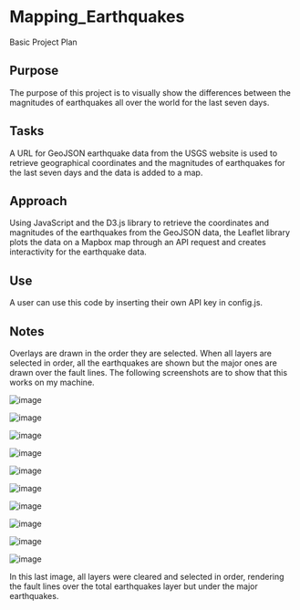 # Mapping_Earthquakes

Basic Project Plan
## Purpose

The purpose of this project is to visually show the differences between the magnitudes of earthquakes all over the world for the last seven days.

## Tasks

A URL for GeoJSON earthquake data from the USGS website is used to retrieve geographical coordinates and the magnitudes of earthquakes for the last seven days and the data is added to a map.

## Approach

Using JavaScript and the D3.js library to retrieve the coordinates and magnitudes of the earthquakes from the GeoJSON data,  the Leaflet library plots the data on a Mapbox map through an API request and creates interactivity for the earthquake data.

## Use
A user can use this code by inserting their own API key in config.js.

## Notes
Overlays are drawn in the order they are selected. When all layers are selected in order, all the earthquakes are shown but the major ones are drawn over the fault lines.  The following screenshots are to show that this works on my machine.

![image](https://github.com/Bryan-Corn/Mapping_Earthquakes/blob/main/ReadMe_Images/Mapping_Earthquakes1.png)

![image](https://github.com/Bryan-Corn/Mapping_Earthquakes/blob/main/ReadMe_Images/Mapping_Earthquakes2.png)

![image](https://github.com/Bryan-Corn/Mapping_Earthquakes/blob/main/ReadMe_Images/Mapping_Earthquakes3.png)

![image](https://github.com/Bryan-Corn/Mapping_Earthquakes/blob/main/ReadMe_Images/Mapping_Earthquakes4.png)

![image](https://github.com/Bryan-Corn/Mapping_Earthquakes/blob/main/ReadMe_Images/Mapping_Earthquakes5.png)

![image](https://github.com/Bryan-Corn/Mapping_Earthquakes/blob/main/ReadMe_Images/Mapping_Earthquakes6.png)

![image](https://github.com/Bryan-Corn/Mapping_Earthquakes/blob/main/ReadMe_Images/Mapping_Earthquakes7.png)

![image](https://github.com/Bryan-Corn/Mapping_Earthquakes/blob/main/ReadMe_Images/Mapping_Earthquakes8.png)

![image](https://github.com/Bryan-Corn/Mapping_Earthquakes/blob/main/ReadMe_Images/Mapping_Earthquakes9.png)

![image](https://github.com/Bryan-Corn/Mapping_Earthquakes/blob/main/ReadMe_Images/Mapping_Earthquakes10.png)

In this last image, all layers were cleared and selected in order, rendering the fault lines over the total earthquakes layer but under the major earthquakes.
